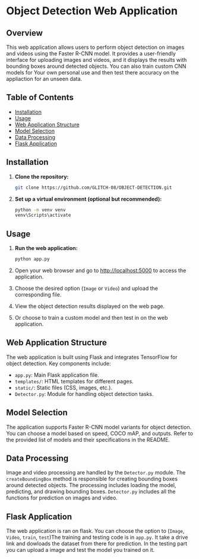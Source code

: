 # Object Detection Web Application

## Overview

This web application allows users to perform object detection on images and videos using the Faster R-CNN model. It provides a user-friendly interface for uploading images and videos, and it displays the results with bounding boxes around detected objects. You can also train custom CNN models for Your own personal use and then test there accuracy on the appliaction for an unseen data.

## Table of Contents

- [Installation](#installation)
- [Usage](#usage)
- [Web Application Structure](#web-application-structure)
- [Model Selection](#model-selection)
- [Data Processing](#data-processing)
- [Flask Application](#flask-application)

## Installation

1. **Clone the repository:**

    ```bash
    git clone https://github.com/GLITCH-08/OBJECT-DETECTION.git
    ```

2. **Set up a virtual environment (optional but recommended):**

    ```bash
    python -m venv venv
    venv\Scripts\activate
    ```


## Usage

1. **Run the web application:**

    ```bash
    python app.py
    ```

2. Open your web browser and go to [http://localhost:5000](http://localhost:5000) to access the application.

3. Choose the desired option (`Image` or `Video`) and upload the corresponding file.

4. View the object detection results displayed on the web page.

5. Or choose to train a custom model and then test in on the web application.

## Web Application Structure

The web application is built using Flask and integrates TensorFlow for object detection. Key components include:

- `app.py`: Main Flask application file.
- `templates/`: HTML templates for different pages.
- `static/`: Static files (CSS, images, etc.).
- `Detector.py`: Module for handling object detection tasks.

## Model Selection

The application supports Faster R-CNN model variants for object detection. You can choose a model based on speed, COCO mAP, and outputs. Refer to the provided list of models and their specifications in the README.

## Data Processing

Image and video processing are handled by the `Detector.py` module. The `createBoundingBox` method is responsible for creating bounding boxes around detected objects. The processing includes loading the model, predicting, and drawing bounding boxes. `Detector.py` includes all the functions for prediction on images and video.

## Flask Application

The web application is ran on flask. You can choose the option to (`Image`, `Video`, `train`, `test`)The training and testing code is in `app.py`. It take a drive link and dowloads the dataset from there for prediction. In the testing part you can upload a image and test the model you trained on it.



